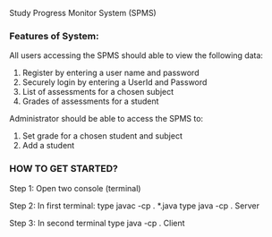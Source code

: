  Study Progress Monitor System (SPMS)
 
<h3>Features of System:</h3>

All users accessing the SPMS should able to view the following data:

1. Register by entering a user name and password
2. Securely login by entering a UserId and Password
3. List of assessments for a chosen subject
4. Grades of assessments for a student

Administrator should be able to access the SPMS to:

1. Set grade for a chosen student and subject
2. Add a student 

<h3>HOW TO GET STARTED?</h3>

Step 1: Open two console (terminal)

Step 2: In first terminal:
       type javac -cp . *.java
       type java -cp . Server
       
Step 3: In second terminal
       type java -cp . Client

